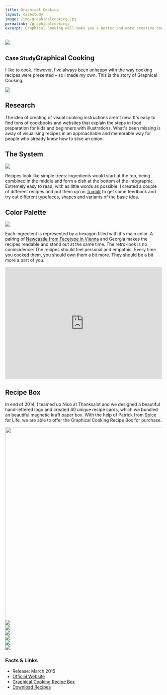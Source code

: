 ```yaml
---
title: Graphical Cooking
layout: casestudy
image: /img/graphicalcooking.jpg
permalink: /graphicalcooking/
excerpt: Graphical Cooking will make you a better and more creative cook. Visual recipes, redesigned from the ground up. A case study
---
```


<section class="block">
	<img src="/img/graphicalcooking-overview.jpg">
</section>

<section>
	<div class="inner">

<h1 id="graphical-cooking"><small>Case Study</small>Graphical Cooking</h1>

<p>I like to cook. However, I've always been unhappy with the way cooking recipes were presented – so I made my own. This is the story of Graphical Cooking.</p>

</div>

<img src="/img/graphicalcooking/food_illustrations.png">

<div class="inner">

<h2>Research</h2>

<p>The idea of creating of visual cooking instructions aren't new. It's easy to find tons of cookbooks and websites that explain the steps in food preparation for kids and beginners with illustrations. What's been missing  is away of visualising recipes in an approachable and memorable way for people who already knew how to slice an onion.</p>

<h2>The System</h2>

<img src="/img/graphicalcooking/sketch.jpg">

<p>Recipes look like simple trees: Ingredients would start at the top, being combined in the middle and form a dish at the bottom of the infographic. Extremely easy to read, with as little words as possible. I created a couple of different recipes and put them up on <a href="http://graphicalcooking.tumblr.com">Tumblr</a> to get some feedback and try out different typefaces, shapes and variants of the basic idea.</p>
</div>

<h2>Color Palette</h2>
<img src="/img/graphicalcooking/colors.png">

<div class="inner">
	<p>Each ingredient is represented by a hexagon filled with it's main color. A pairing of <a href="http://www.facetype.org/index-facetype.html">Newcastle from Facetype in Vienna</a> and Georgia makes the recipes readable and stand out at the same time. The retro-look is no conincidence: The recipes should feel personal and empathic. Every time you cooked them, you should own them a bit more. They should be a bit more a part of you.</p>
</div>

<iframe src="http://player.vimeo.com/video/126392917?title=0&amp;byline=0&amp;portrait=0&amp;color=ff2200" width="100%" height="360" frameborder="0" webkitallowfullscreen="" mozallowfullscreen="" allowfullscreen="" class="video"></iframe>

<div class="inner">
	<h2>Recipe Box</h2>
	<p>In end of 2014, I teamed up Nico at Thanksalot and we designed a beautiful hand-lettered logo and created 40 unique recipe cards, which we bundled an beautiful magnetic kraft paper box. With the help of Patrick from Spice for Life, we are able to offer the Graphical Cooking Recipe Box for purchase.</p>
	<img src="/img/graphicalcooking/spaghetti-carbonara.jpg" width="620"/>
</div>

<div class="inner grid three">
	<div class="col">
		<img src="/img/graphicalcooking/bechamel.jpg" />
	</div>
	<div class="col">
		<img src="/img/graphicalcooking/cookies.jpg" />
	</div>
	<div class="col">
		<img src="/img/graphicalcooking/pizza-margarita.jpg" />
	</div>
</div>

<div class="inner grid">
	<div class="col">
		<img src="/img/graphicalcooking/texas-chili.jpg" />
	</div>
	<div class="col">
		<img src="/img/graphicalcooking/angry-pasta.jpg" />
	</div>
</div>

</section>

<section>
	<div class="inner">
		<img src="/img/graphicalcooking_co.png" class="website">
	</div>
</section>

<section class="facts">
  <div class="inner grid">
    <div class="col">
      <h3>Facts & Links</h3>
    </div>
    <div class="col">
      <ul>
        <li>
          Release: March 2015
        </li>
        <li>
          <a href="http://graphicalcooking.co">Official Website</a>
        </li>
        <li>
          <a href="http://bit.ly/1BMd6kU">Graphical Cooking Recipe Box</a>
        </li>
        <li>
          <a href="http://gum.co/cooking/download/">Download Recipes</a>
        </li>
      </ul>
    </div>
  </div>
</section>